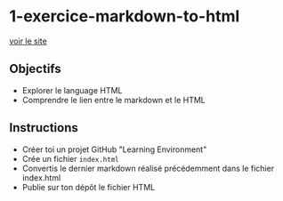 # 1-exercice-markdown-to-html

[voir le site]( https://pedroseromenho.github.io/learning-html-css/1-exercice-markdown-to-html)

## Objectifs
* Explorer le language HTML
* Comprendre le lien entre le markdown et le HTML

## Instructions
* Créer toi un projet GitHub "Learning Environment"
* Crée un fichier `index.html`
* Convertis le dernier markdown réalisé précédemment dans le fichier index.html
* Publie sur ton dépôt le fichier HTML


